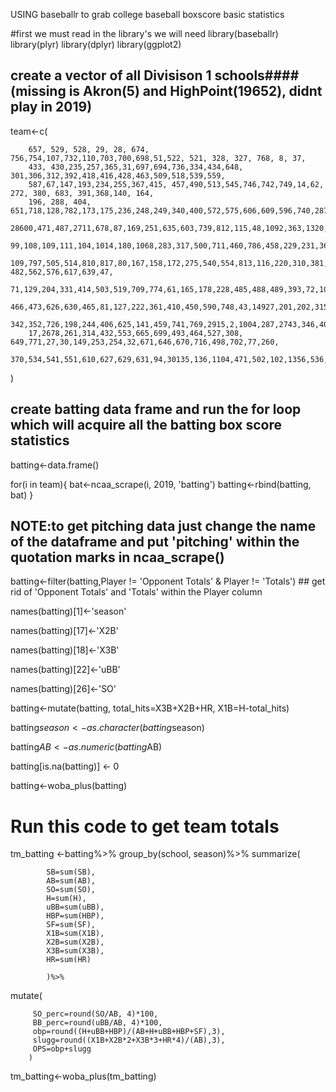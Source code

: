 USING baseballr to grab college baseball boxscore basic statistics 


#first we must read in the library's we will need
library(baseballr)
library(plyr)
library(dplyr)
library(ggplot2)

## create a vector of all Divisison 1 schools#### (missing is Akron(5) and HighPoint(19652), didnt play in 2019) ##

team<-c(
        
        657, 529, 528, 29, 28, 674, 756,754,107,732,110,703,700,698,51,522, 521, 328, 327, 768, 8, 37, 
        433, 430,235,257,365,31,697,694,736,334,434,648, 301,306,312,392,418,416,428,463,509,518,539,559,
        587,67,147,193,234,255,367,415, 457,490,513,545,746,742,749,14,62, 272, 380, 683, 391,368,140, 164, 
        196, 288, 404, 651,718,128,782,173,175,236,248,249,340,400,572,575,606,609,596,740,28755,316,1157,355,
        28600,471,487,2711,678,87,169,251,635,603,739,812,115,48,1092,363,1320,563,456,10411,792,90,97,101,277,
        99,108,109,111,104,1014,180,1068,283,317,500,711,460,786,458,229,231,366,388,419,523,574,664,9,706,772,
        109,797,505,514,810,817,80,167,158,172,275,540,554,813,116,220,310,381,386,439, 482,562,576,617,639,47,
        71,129,204,331,414,503,519,709,774,61,165,178,228,485,488,489,393,72,1045,219,299,305,669,659,735,721,96,
        466,473,626,630,465,81,127,222,361,410,450,590,748,43,14927,201,202,315,444,454,660,654,692,695,725,83,285,
        342,352,726,198,244,406,625,141,459,741,769,2915,2,1004,287,2743,346,402,474,483,508,624,655,676,26172,6,7,
        17,2678,261,314,432,553,665,699,493,464,527,308, 649,771,27,30,149,253,254,32,671,646,670,716,498,702,77,260,
        370,534,541,551,610,627,629,631,94,30135,136,1104,471,502,102,1356,536,30024

)
       
## create batting data frame and run the for loop which will acquire all the batting box score statistics ##

batting<-data.frame()

for(i in team){
    bat<-ncaa_scrape(i, 2019, 'batting')
    batting<-rbind(batting, bat)
}

## NOTE:to get pitching data just change the name of the dataframe and put 'pitching' within the quotation marks in ncaa_scrape() ##

batting<-filter(batting,Player != 'Opponent Totals' & Player != 'Totals')   ## get rid of 'Opponent Totals' and 'Totals' within the Player column

names(batting)[1]<-'season'

names(batting)[17]<-'X2B'

names(batting)[18]<-'X3B'

names(batting)[22]<-'uBB'

names(batting)[26]<-'SO'

batting<-mutate(batting, total_hits=X3B+X2B+HR, X1B=H-total_hits)

batting$season<-as.character(batting$season)

batting$AB<-as.numeric(batting$AB)

batting[is.na(batting)] <- 0

batting<-woba_plus(batting)

# Run this code to get team totals

tm_batting <-batting%>% 
  group_by(school, season)%>% 
  summarize(
  
            SB=sum(SB), 
            AB=sum(AB), 
            SO=sum(SO), 
            H=sum(H),
            uBB=sum(uBB),
            HBP=sum(HBP),
            SF=sum(SF),
            X1B=sum(X1B),
            X2B=sum(X2B),
            X3B=sum(X3B),
            HR=sum(HR)
            
            )%>%
  mutate(
         
         SO_perc=round(SO/AB, 4)*100, 
         BB_perc=round(uBB/AB, 4)*100,
         obp=round((H+uBB+HBP)/(AB+H+uBB+HBP+SF),3), 
         slugg=round((X1B+X2B*2+X3B*3+HR*4)/(AB),3), 
         OPS=obp+slugg
        )
         
  tm_batting<-woba_plus(tm_batting)

